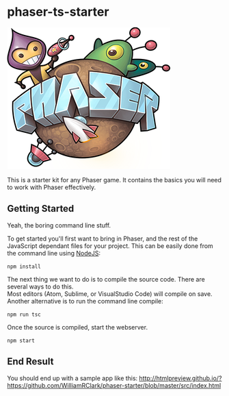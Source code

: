 # phaser-ts-starter

![alt text](./src/assets/phaser.png "Phaser Icon")

This is a starter kit for any Phaser game.  It contains the basics you will need to work with Phaser effectively.

## Getting Started
Yeah, the boring command line stuff.  

To get started you'll first want to bring in Phaser, and the rest of the JavaScript dependant files for your project. This can be easily done from the command line using [NodeJS](https://nodejs.org/en/):
```
npm install
```

The next thing we want to do is to compile the source code.  There are several ways to do this.  
Most editors (Atom, Sublime, or VisualStudio Code) will compile on save.  
Another alternative is to run the command line compile:
```
npm run tsc
```

Once the source is compiled, start the webserver.
```
npm start
```

## End Result

You should end up with a sample app like this:
http://htmlpreview.github.io/?https://github.com/WilliamRClark/phaser-starter/blob/master/src/index.html

